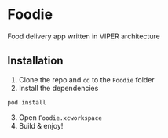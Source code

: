 # Foodie

Food delivery app written in VIPER architecture

## Installation

1. Clone the repo and ``cd`` to the ``Foodie`` folder
2. Install the dependencies
```bash
pod install
```
3. Open ``Foodie.xcworkspace``
4. Build & enjoy!
